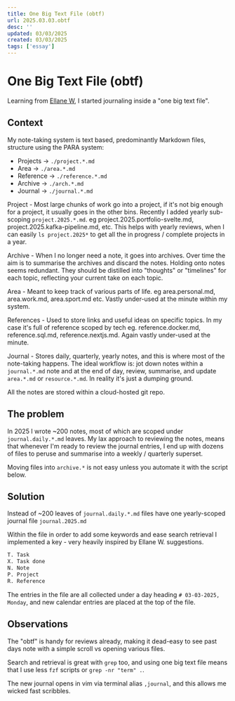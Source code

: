 ```yaml
---
title: One Big Text File (obtf)
url: 2025.03.03.obtf
desc: ''
updated: 03/03/2025
created: 03/03/2025
tags: ['essay']
---
```


# One Big Text File (obtf)

Learning from [Ellane W](https://ellanew.com/tagged/obtf), I started journaling inside a "one big text file". 

## Context

My note-taking system is text based, predominantly Markdown files, structure using the PARA system:

- Projects  -> `./project.*.md`
- Area      -> `./area.*.md`
- Reference -> `./reference.*.md`
- Archive   -> `./arch.*.md`
- Journal   -> `./journal.*.md`

Project - Most large chunks of work go into a project, if it's not big enough for a project, it usually goes in the other bins. Recently I added yearly sub-scoping `project.2025.*.md`. eg project.2025.portfolio-svelte.md, project.2025.kafka-pipeline.md, etc. This helps with yearly reviews, when I can easily `ls project.2025*` to get all the in progress / complete projects in a year. 

Archive - When I no longer need a note, it goes into archives. Over time the aim is to summarise the archives and discard the notes. Holding onto notes seems redundant. They should be distilled into "thoughts" or "timelines" for each topic, reflecting your current take on each topic. 

Area - Meant to keep track of various parts of life. eg area.personal.md, area.work.md, area.sport.md etc. Vastly under-used at the minute within my system. 

References - Used to store links and useful ideas on specific topics. In my case it's full of reference scoped by tech eg. reference.docker.md, reference.sql.md, reference.nextjs.md. Again vastly under-used at the minute.

Journal - Stores daily, quarterly, yearly notes, and this is where most of the note-taking happens. The ideal workflow is: jot down notes within a `journal.*.md` note and at the end of day, review, summarise, and update `area.*.md` or `resource.*.md`. In reality it's just a dumping ground.

All the notes are stored within a cloud-hosted git repo.

## The problem

In 2025 I wrote ~200 notes, most of which are scoped under `journal.daily.*.md` leaves. My lax approach to reviewing the notes, means that whenever I'm ready to review the journal entries, I end up with dozens of files to peruse and summarise into a weekly / quarterly superset. 

Moving files into `archive.*` is not easy unless you automate it with the script below. 

## Solution

Instead of ~200 leaves of `journal.daily.*.md` files have one yearly-scoped journal file `journal.2025.md` 

Within the file in order to add some keywords and ease search retrieval I implemented a key - very heavily inspired by Ellane W. suggestions.

```markdown
T. Task
X. Task done
N. Note
P. Project
R. Reference
```

The entries in the file are all collected under a day heading `# 03-03-2025, Monday`, and new calendar entries are placed at the top of the file.

## Observations

The "obtf" is handy for reviews already, making it dead-easy to see past days note with a simple scroll vs opening various files.

Search and retrieval is great with `grep` too, and using one big text file means that I use less `fzf` scripts or `grep -nr "term" .`.

The new journal opens in vim via terminal alias `,journal`, and this allows me wicked fast scribbles. 
